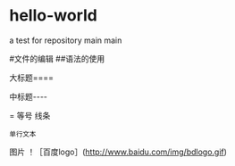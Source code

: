 # hello-world
a test for repository
main  main  

#文件的编辑
##语法的使用

大标题====

中标题----

=
等号  线条

    单行文本
    
图片
！［百度logo］(http://www.baidu.com/img/bdlogo.gif)
    
    
